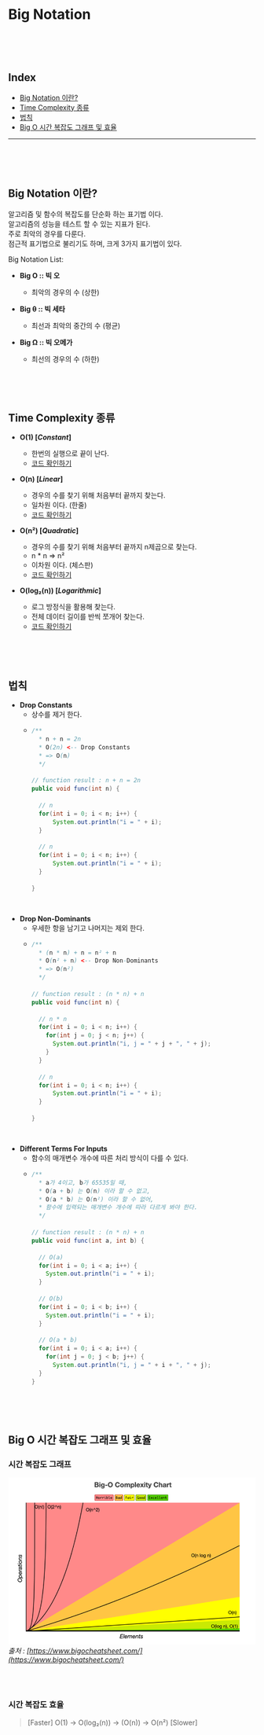 
# Big Notation

<br/><br/><br/>



## Index

* [Big Notation 이란?](#Big-Notation-이란?)
* [Time Complexity 종류](#Time-Complexity-종류)
* [법칙](#법칙)
* [Big O 시간 복잡도 그래프 및 효율](#Big-O-시간-복잡도-그래프-및-효율)

---

<br/><br/><br/>



## Big Notation 이란?

알고리즘 및 함수의 복잡도를 단순화 하는 표기법 이다.  
알고리즘의 성능을 테스트 할 수 있는 지표가 된다.   
주로 최악의 경우를 다룬다.  
점근적 표기법으로 불리기도 하며, 크게 3가지 표기법이 있다.  

Big Notation List:

* **Big O :: 빅 오**
  * 최악의 경우의 수 (상한)


* **Big θ :: 빅 세타**
  * 최선과 최악의 중간의 수 (평균)


* **Big Ω :: 빅 오메가**
  * 최선의 경우의 수 (하한)

<br/><br/><br/>



## Time Complexity 종류

* **O(1) [*Constant*]**
  * 한번의 실행으로 끝이 난다.
  * [코드 확인하기](https://github.com/chaeheedongs/DataStructure/blob/main/src/a_big_o/A_constant.java)
  

* **O(n) [*Linear*]**
  * 경우의 수를 찾기 위해 처음부터 끝까지 찾는다.
  * 일차원 이다. (한줄)
  * [코드 확인하기](https://github.com/chaeheedongs/DataStructure/blob/main/src/a_big_o/B_linear.java)


* **O(n²) [*Quadratic*]**
  * 경우의 수를 찾기 위해 처음부터 끝까지 n제곱으로 찾는다.
  * n * n => n²
  * 이차원 이다. (체스판)
  * [코드 확인하기](https://github.com/chaeheedongs/DataStructure/blob/main/src/a_big_o/C_quadratic.java)


* **O(log₂(n)) [*Logarithmic*]**
  * 로그 방정식을 활용해 찾는다.
  * 전체 데이터 길이를 반씩 쪼개어 찾는다. 
  * [코드 확인하기](https://github.com/chaeheedongs/DataStructure/blob/main/src/a_big_o/D_logarithmic.java)
  
<br/><br/><br/>



## 법칙

* **Drop Constants**
  * 상수를 제거 한다.
  * ~~~java
    /**
      * n + n = 2n
      * O(2n) <-- Drop Constants
      * => O(n)
      */
    
    // function result : n + n = 2n
    public void func(int n) {
    
      // n
      for(int i = 0; i < n; i++) {
          System.out.println("i = " + i);
      }
      
      // n
      for(int i = 0; i < n; i++) {
          System.out.println("i = " + i);
      }
    
    }
    ~~~

<br/>

* **Drop Non-Dominants**
  * 우세한 항을 남기고  나머지는 제외 한다.
  * ~~~java
    /**
      * (n * n) + n = n² + n
      * O(n² + n) <-- Drop Non-Dominants
      * => O(n²)
      */
    
    // function result : (n * n) + n
    public void func(int n) {
        
      // n * n
      for(int i = 0; i < n; i++) {
        for(int j = 0; j < n; j++) {
          System.out.println("i, j = " + j + ", " + j);
        }
      }
      
      // n
      for(int i = 0; i < n; i++) {
          System.out.println("i = " + i);
      }
    
    }
    ~~~

<br/>

* **Different Terms For Inputs**
  * 함수의 매개변수 개수에 따른 처리 방식이 다를 수 있다.
  * ~~~java
    /**
      * a가 4이고, b가 65535일 때,
      * O(a + b) 는 O(n) 이라 할 수 없고,
      * O(a * b) 는 O(n²) 이라 할 수 없어,
      * 함수에 입력되는 매개변수 개수에 따라 다르게 봐야 한다.
      */
    
    // function result : (n * n) + n
    public void func(int a, int b) {
      
      // O(a)
      for(int i = 0; i < a; i++) {
        System.out.println("i = " + i);
      }
      
      // O(b)
      for(int i = 0; i < b; i++) {
        System.out.println("i = " + i);
      }
      
      // O(a * b)
      for(int i = 0; i < a; i++) {
        for(int j = 0; j < b; j++) {
          System.out.println("i, j = " + i + ", " + j);
      }
    }
    ~~~

<br/><br/><br/>



## Big O 시간 복잡도 그래프 및 효율

### 시간 복잡도 그래프

![](img/Big-O-Complexity-Chart.png)
*출처 : [https://www.bigocheatsheet.com/](https://www.bigocheatsheet.com/)*

<br/><br/>

### 시간 복잡도 효율

> [Faster]  O(1) -> O(log₂(n)) -> (O(n)) -> O(n²) [Slower]

<br/><br/><br/>


